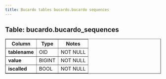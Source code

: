 ```yaml
---
title: Bucardo tables bucardo.bucardo sequences
---
```



<h2>
Table: bucardo.bucardo_sequences

</h2>
<table border="1" cellpadding="3">
<tr>
<th>
Column

</th>
<th>
Type

</th>
<th>
Notes

</th>
</tr>
<tr>
<td>
<b>tablename</b>

</td>
<td>
OID

</td>
<td>
NOT NULL

</td>
</tr>
<tr>
<td>
<b>value</b>

</td>
<td>
BIGINT

</td>
<td>
NOT NULL

</td>
</tr>
<tr>
<td>
<b>iscalled</b>

</td>
<td>
BOOL

</td>
<td>
NOT NULL

</td>
</tr>
</table>
